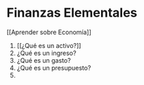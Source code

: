 # Finanzas Elementales

[[Aprender sobre Economía]]

1. [[¿Qué es un activo?]]
2. ¿Qué es un ingreso?
3. ¿Qué es un gasto?
4. ¿Qué es un presupuesto?
5. 